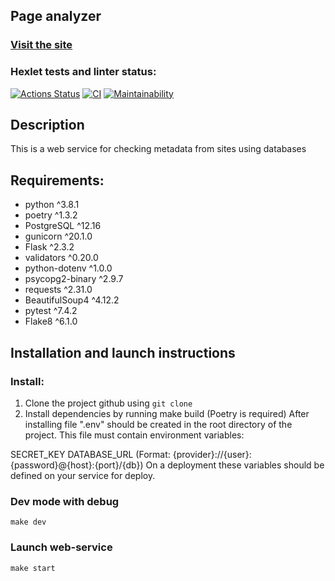 ## Page analyzer
### [Visit the site](https://page-analyzer-zx8t.onrender.com/)
### Hexlet tests and linter status:
[![Actions Status](https://github.com/BezrezenTLNH/python-project-83/actions/workflows/hexlet-check.yml/badge.svg)](https://github.com/BezrezenTLNH/python-project-83/actions)
[![CI](https://github.com/BezrezenTLNH/python-project-83/actions/workflows/CI.yml/badge.svg)](https://github.com/BezrezenTLNH/python-project-83/actions/workflows/CI.yml)
[![Maintainability](https://api.codeclimate.com/v1/badges/c018d23b6d3aa96ea3a6/maintainability)](https://codeclimate.com/github/BezrezenTLNH/python-project-83/maintainability)

## Description

This is a web service for checking metadata from sites using databases

## Requirements:
* python ^3.8.1
* poetry ^1.3.2
* PostgreSQL ^12.16
* gunicorn ^20.1.0
* Flask ^2.3.2
* validators ^0.20.0
* python-dotenv ^1.0.0
* psycopg2-binary ^2.9.7
* requests ^2.31.0
* BeautifulSoup4 ^4.12.2
* pytest ^7.4.2
* Flake8 ^6.1.0

## Installation and launch instructions
### Install:

1. Clone the project github using `git clone`
2. Install dependencies by running make build (Poetry is required)
After installing file ".env" should be created in the root directory of the project. This file must contain environment variables:

SECRET_KEY
DATABASE_URL (Format: {provider}://{user}:{password}@{host}:{port}/{db})
On a deployment these variables should be defined on your service for deploy.

### Dev mode with debug

`make dev`

### Launch web-service

`make start`

